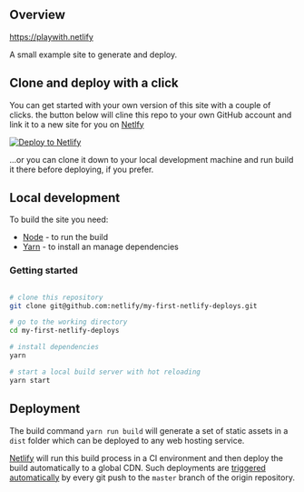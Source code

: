 
## Overview

https://playwith.netlify

A small example site to generate and deploy.

## Clone and deploy with a click

You can get started with your own version of this site with a couple of clicks. the button below will cline this repo to your own GitHub account and link it to a new site for you on [Netlfy](https://www.netlify.com)

<!-- Markdown snippet -->
[![Deploy to Netlify](https://www.netlify.com/img/deploy/button.svg)](https://app.netlify.com/start/deploy?repository=https://github.com/netlify/my-first-netlify-deploys)

...or you can clone it down to your local development machine and run build it there before deploying, if you prefer.

## Local development

To build the site you need:

- [Node](https://nodejs.org) - to run the build
- [Yarn](https://yarnpkg.com) - to install an manage dependencies


### Getting started

```bash

# clone this repository
git clone git@github.com:netlify/my-first-netlify-deploys.git

# go to the working directory
cd my-first-netlify-deploys

# install dependencies
yarn

# start a local build server with hot reloading
yarn start
```

## Deployment

The build command `yarn run build` will generate a set of static assets in a `dist` folder which can be deployed to any web hosting service.

[Netlify](http://www.netlify.com) will run this build process in a CI environment and then deploy the build automatically to a global CDN. Such deployments are [triggered automatically](https://www.netlify.com/docs/continuous-deployment/) by every git push to the `master` branch of the origin repository.




